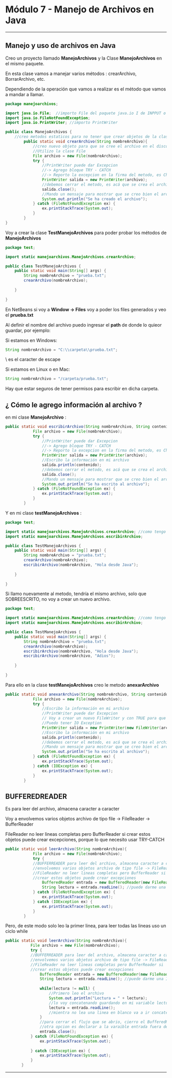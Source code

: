 # Módulo 7 - Manejo de Archivos en Java

---

## Manejo y uso de archivos en Java

Creo un proyecto llamado **ManejoArchivos** y la Clase **ManejoArchivos** en el mismo paquete.

En esta clase vamos a manejar varios métodos : crearArchivo, BorrarArchivo, etc.

Dependiendo de la operación que vamos a realizar es el método que vamos a mandar a llamar.


```JAVA
package manejoarchivos;

import java.io.File;  //importo File del paquete java.io I de INPPUT o de OUTPUT
import java.io.FileNotFoundException;
import java.io.PrintWriter; //importo PrintWriter

public class ManejoArchivos {
    //creo metodos estaticos para no tener que crear objetos de la clase para implementar el metodo
        public static void crearArchivo(String nombreArchivo){
            //creo nuevo objeto para que se cree el archivo en el disco duro 
            //Utilizo la clase File
            File archivo = new File(nombreArchivo); 
            try {
                //PrintWriter puede dar Excepcion
                //-> Agrego bloque TRY - CATCH
                //-> Reporto la excepcion en la firma del metodo, es CheckException hay que procesarla
                PrintWriter salida = new PrintWriter(archivo);
                //debemos cerrar el metodo, es acá que se crea el archivo en el disco duro
                salida.close();
                //Mando un mensaje para mostrar que se creo bien el archivo
                System.out.println("Se ha creado el archivo");
            } catch (FileNotFoundException ex) {
                ex.printStackTrace(System.out);
            }
        }
}
```


Voy a crear la clase **TestManejoArchivos** para poder probar los métodos de **ManejoArchivos**

```JAVA
package test;

import static manejoarchivos.ManejoArchivos.crearArchivo;

public class TestManejoArchivos {
    public static void main(String[] args) {
        String nombreArchivo = "prueba.txt";
        crearArchivo(nombreArchivo);
        
    }
    
}
```

En NetBeans si voy a **Window -> Files** voy a poder los files generados y veo el **prueba.txt**

Al definir el nombre del archivo puedo ingresar el **path** de donde lo quieor guardar, por ejemplo:

Si estamos en Windows:

```JAVA
String nombreArchivo = "C:\\carpeta\\prueba.txt";
```

\ es el caracter de escape 

Si estamos en Linux o en Mac:

```JAVA
String nombreArchivo = "/carpeta/prueba.txt";
```

Hay que estar seguros de tener permisos para escribir en dicha carpeta.

## ¿ Cómo le agrego información al archivo ?


en mi clase **ManejoArchivo** :

```JAVA
public static void escribirArchivo(String nombreArchivo, String contenido){
            File archivo = new File(nombreArchivo); 
            try {
                //PrintWriter puede dar Excepcion
                //-> Agrego bloque TRY - CATCH
                //-> Reporto la excepcion en la firma del metodo, es CheckException hay que procesarla
                PrintWriter salida = new PrintWriter(archivo);
                //Escribo la información en mi archivo
                salida.println(contenido);
                //debemos cerrar el metodo, es acá que se crea el archivo en el disco duro
                salida.close();
                //Mando un mensaje para mostrar que se creo bien el archivo
                System.out.println("Se ha escrito al archivo");
            } catch (FileNotFoundException ex) {
                ex.printStackTrace(System.out);
            }
        }
```

Y en mi clase **testManejoArchivos** :

```JAVA
package test;

import static manejoarchivos.ManejoArchivos.crearArchivo; //como tengo más de uno puedo usar *
import static manejoarchivos.ManejoArchivos.escribirArchivo;

public class TestManejoArchivos {
    public static void main(String[] args) {
        String nombreArchivo = "prueba.txt";
        crearArchivo(nombreArchivo);
        escribirArchivo(nombreArchivo, "Hola desde Java");
        
    }
    
}
```

Si llamo nuevamente al metodo, tendría el mismo archivo, solo que SOBREESCRITO, no voy a crear un nuevo archivo.

```JAVA
package test;

import static manejoarchivos.ManejoArchivos.crearArchivo; //como tengo más de uno puedo usar *
import static manejoarchivos.ManejoArchivos.escribirArchivo;

public class TestManejoArchivos {
    public static void main(String[] args) {
        String nombreArchivo = "prueba.txt";
        crearArchivo(nombreArchivo);
        escribirArchivo(nombreArchivo, "Hola desde Java");
        escribirArchivo(nombreArchivo, "Adios");
        
    }
    
}
```

Para ello en la clase **testManejoArchivos** creo le metodo **anexarArchivo**

```JAVA
public static void anexarArchivo(String nombreArchivo, String contenido ){
            File archivo = new File(nombreArchivo); 
            try {
                //Escribo la información en mi archivo
                //PrintWriter puede dar Excepcion
                // Voy a crear un nuevo FileWriter y con TRUE para que se escriba para que apendee
                //Puedo tener IO Exception
                PrintWriter salida = new PrintWriter(new FileWriter(archivo, true));
                //Escribo la información en mi archivo
                salida.println(contenido);
                //debemos cerrar el metodo, es acá que se crea el archivo en el disco duro
                //Mando un mensaje para mostrar que se creo bien el archivo
                System.out.println("Se ha escrito al archivo");
            } catch (FileNotFoundException ex) {
                ex.printStackTrace(System.out);
            } catch (IOException ex) {
                ex.printStackTrace(System.out);
            }
        }
```

## BUFFEREDREADER 

Es para leer del archivo, almacena caracter a caracter

Voy a envolvemos varios objetos archivo de tipo file -> FileReader -> BufferReader

FileReader no leer lineas completas pero BufferReader si crear estos objetos puede crear excepciones, porque lo que necesito usar TRY-CATCH

```JAVA
public static void leerArchivo(String nombreArchivo){
            File archivo = new File(nombreArchivo);
            try {
            //BUFFERREADER para leer del archivo, almacena caracter a caracter
            //envolvemos varios objetos archivo de tipo file -> FileReader -> BufferReader
            //FileReader no leer lineas completas pero BufferReader si
            //crear estos objetos puede crear excepciones
                BufferedReader entrada = new BufferedReader(new FileReader(archivo));
                String lectura = entrada.readLine(); //puede darme una IOException
            } catch (FileNotFoundException ex) {
                ex.printStackTrace(System.out);
            } catch (IOException ex) {
                ex.printStackTrace(System.out);
            }
        }
 ``` 
 
 Pero, de este modo solo leo la primer linea, para leer todas las lineas uso un ciclo while
 
 
 ```JAVA
 public static void leerArchivo(String nombreArchivo){
            File archivo = new File(nombreArchivo);
            try {
            //BUFFERREADER para leer del archivo, almacena caracter a caracter
            //envolvemos varios objetos archivo de tipo file -> FileReader -> BufferReader
            //FileReader no leer lineas completas pero BufferReader si
            //crear estos objetos puede crear excepciones
                BufferedReader entrada = new BufferedReader(new FileReader(archivo));
                String lectura = entrada.readLine(); //puede darme una IOException
                
                while(lectura != null) {
                    //Primero leo el archivo
                    System.out.println("Lectura = " + lectura);
                    //lo voy concatenando guardando en mi variable lectura
                    lectura = entrada.readLine();
                    //mientra no lea una linea en blanco va a ir concatenando renglo por renglon
                }
                //para cerrar el flujo que se abrio, cierro el BufferedReader
                //otra opcion es declarar a la varaible entrada fuera del try - catch y cerrar en bloque finally
                entrada.close(); 
            } catch (FileNotFoundException ex) {
                ex.printStackTrace(System.out);
            
            } catch (IOException ex) {
                ex.printStackTrace(System.out);
            }
        }
  ```

---




